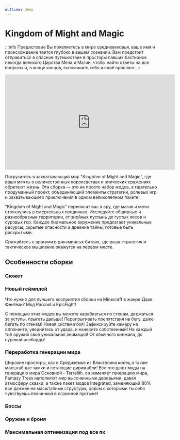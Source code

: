 ```yaml
---
outline: deep
---
```


# Kingdom of Might and Magic
:::info Предисловие
Вы появляетесь в мире средневековья, ваше имя и происхождение таится глубоко в вашем сознании. Вам предстоит отправиться в опасное путешествие в просторы павших бастионов некогда великого Царства Меча и Магии, чтобы найти ответы на все вопросы и, в конце концов, вспоминить себя и своё прошлое.
:::

<div class="video-container">
  <iframe width="560" height="315" src="https://www.youtube.com/embed/T75xiB0sIhM" frameborder="0" allow="accelerometer; encrypted-media; gyroscope; picture-in-picture" allowfullscreen></iframe>
</div>

Погрузитесь в захватывающий мир "Kingdom of Might and Magic", где ваши мечты о величественных королевствах и эпических сражениях обретают жизнь. Эта сборка — это не просто набор модов, а тщательно продуманный проект, объединяющий элементы стратегии, ролевых игр и захватывающего приключения в одном великолепном пакете.

"Kingdom of Might and Magic" переносит вас в эру, где магия и мечи столкнулись в смертельных поединках. Исследуйте обширные и разнообразные территории, от знойных пустынь до густых лесов и суровых гор. Каждое биомальное окружение предлагает уникальные ресурсы, скрытые опасности и древние тайны, готовые быть раскрытыми.

Сражайтесь с врагами в динамичных битвах, где ваша стратегия и тактическое мышление окажутся на первом месте.

## Особенности сборки
### Сюжет
### Новый геймплей

Что нужно для лучшего восприятия сборки на Minecraft в жанре Дарк Фентези?
Мод Parcool и EpicFight!

С помощью этих модов вы можете карабкаться по стенам, держаться за уступы, прыгать дальше! Перепрыгивать препятствия на бегу, даже бегать по стенам!
Новая система боя! Зафиксируйте камеру на оппоненте, увернитесь от удара, и нанесите собственный! На каждый тип оружия своя уникальная анимация! От обычного кинжала, до суровой алебарды!

### Переработка генерации мира

Широкие просторы, как в Средиземье из Властелина колец а также масштабные замки и летающие дирижабли! Все это дают моды на генерацию мира
Основной - Terralith, он изменяет генерацию мира, Fantasy Trees наполняют мир высоченными деревьями, давая атмосферу сказки, а также пакет модов Integrated, заменяющий 80% все данжей на масштабные структуры, рядом с которыми ты себя чувствуешь песчинкой в огромной пустыне!

### Боссы
### Оружие и броня
### Максимальная оптимизация под все пк
